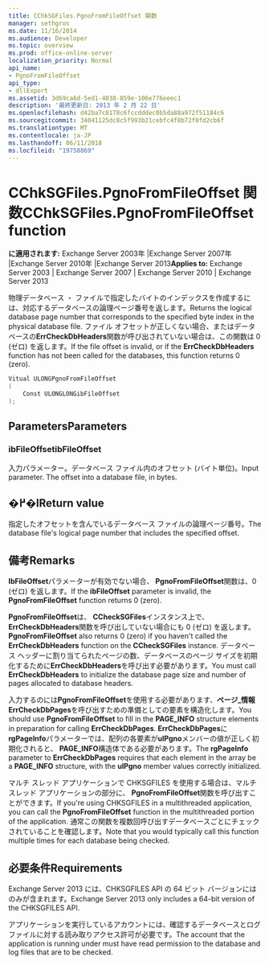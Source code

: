 ```yaml
---
title: CChkSGFiles.PgnoFromFileOffset 関数
manager: sethgros
ms.date: 11/16/2014
ms.audience: Developer
ms.topic: overview
ms.prod: office-online-server
localization_priority: Normal
api_name:
- PgnoFromFileOffset
api_type:
- dllExport
ms.assetid: 3d69ca6d-5ed1-4038-859e-106e776eeec1
description: '最終更新日: 2013 年 2 月 22 日'
ms.openlocfilehash: d42ba7c8178c6fccdddec0b5da88a972f51184c6
ms.sourcegitcommit: 34041125dc8c5f993b21cebfc4f8b72f0fd2cb6f
ms.translationtype: MT
ms.contentlocale: ja-JP
ms.lasthandoff: 06/11/2018
ms.locfileid: "19758869"
---
```

# <a name="cchksgfilespgnofromfileoffset-function"></a><span data-ttu-id="d9920-103">CChkSGFiles.PgnoFromFileOffset 関数</span><span class="sxs-lookup"><span data-stu-id="d9920-103">CChkSGFiles.PgnoFromFileOffset function</span></span>

<span data-ttu-id="d9920-104">**に適用されます:** Exchange Server 2003年 |Exchange Server 2007年 |Exchange Server 2010年 |Exchange Server 2013</span><span class="sxs-lookup"><span data-stu-id="d9920-104">**Applies to:** Exchange Server 2003 | Exchange Server 2007 | Exchange Server 2010 | Exchange Server 2013</span></span>
  
<span data-ttu-id="d9920-105">物理データベース ・ ファイルで指定したバイトのインデックスを作成するには、対応するデータベースの論理ページ番号を返します。</span><span class="sxs-lookup"><span data-stu-id="d9920-105">Returns the logical database page number that corresponds to the specified byte index in the physical database file.</span></span> <span data-ttu-id="d9920-106">ファイル オフセットが正しくない場合、またはデータベースの**ErrCheckDbHeaders**関数が呼び出されていない場合は、この関数は 0 (ゼロ) を返します。</span><span class="sxs-lookup"><span data-stu-id="d9920-106">If the file offset is invalid, or if the **ErrCheckDbHeaders** function has not been called for the databases, this function returns 0 (zero).</span></span> 
  
```cs
Vitual ULONGPgnoFromFileOffset  
(
    Const ULONGLONGibFileOffset
);

```

## <a name="parameters"></a><span data-ttu-id="d9920-107">Parameters</span><span class="sxs-lookup"><span data-stu-id="d9920-107">Parameters</span></span>

### <a name="ibfileoffset"></a><span data-ttu-id="d9920-108">ibFileOffset</span><span class="sxs-lookup"><span data-stu-id="d9920-108">ibFileOffset</span></span>
  
<span data-ttu-id="d9920-p102">入力パラメーター。データベース ファイル内のオフセット (バイト単位)。</span><span class="sxs-lookup"><span data-stu-id="d9920-p102">Input parameter. The offset into a database file, in bytes.</span></span>
    
## <a name="return-value"></a><span data-ttu-id="d9920-111">�߂�l</span><span class="sxs-lookup"><span data-stu-id="d9920-111">Return value</span></span>

<span data-ttu-id="d9920-112">指定したオフセットを含んでいるデータベース ファイルの論理ページ番号。</span><span class="sxs-lookup"><span data-stu-id="d9920-112">The database file's logical page number that includes the specified offset.</span></span>
  
## <a name="remarks"></a><span data-ttu-id="d9920-113">備考</span><span class="sxs-lookup"><span data-stu-id="d9920-113">Remarks</span></span>

<span data-ttu-id="d9920-114">**IbFileOffset**パラメーターが有効でない場合、 **PgnoFromFileOffset**関数は、0 (ゼロ) を返します。</span><span class="sxs-lookup"><span data-stu-id="d9920-114">If the **ibFileOffset** parameter is invalid, the **PgnoFromFileOffset** function returns 0 (zero).</span></span> 
  
<span data-ttu-id="d9920-115">**PgnoFromFileOffset**は、 **CCheckSGFiles**インスタンス上で、 **ErrCheckDbHeaders**関数を呼び出していない場合にも 0 (ゼロ) を返します。</span><span class="sxs-lookup"><span data-stu-id="d9920-115">**PgnoFromFileOffset** also returns 0 (zero) if you haven't called the **ErrCheckDbHeaders** function on the **CCheckSGFiles** instance.</span></span> <span data-ttu-id="d9920-116">データベース ヘッダーに割り当てられたページの数、データベースのページ サイズを初期化するために**ErrCheckDbHeaders**を呼び出す必要があります。</span><span class="sxs-lookup"><span data-stu-id="d9920-116">You must call **ErrCheckDbHeaders** to initialize the database page size and number of pages allocated to database headers.</span></span> 
  
<span data-ttu-id="d9920-117">入力するのには**PgnoFromFileOffset**を使用する必要があります、**ページ\_情報** **ErrCheckDbPages**を呼び出すための準備としての要素を構造化します。</span><span class="sxs-lookup"><span data-stu-id="d9920-117">You should use **PgnoFromFileOffset** to fill in the **PAGE\_INFO** structure elements in preparation for calling **ErrCheckDbPages**.</span></span> <span data-ttu-id="d9920-118">**ErrCheckDbPages**に**rgPageInfo**パラメーターでは、配列の各要素が**ulPgno**メンバーの値が正しく初期化されると、 **PAGE_INFO**構造体である必要があります。</span><span class="sxs-lookup"><span data-stu-id="d9920-118">The **rgPageInfo** parameter to **ErrCheckDbPages** requires that each element in the array be a **PAGE_INFO** structure, with the **ulPgno** member values correctly initialized.</span></span> 
  
<span data-ttu-id="d9920-119">マルチ スレッド アプリケーションで CHKSGFILES を使用する場合は、マルチ スレッド アプリケーションの部分に、 **PgnoFromFileOffset**関数を呼び出すことができます。</span><span class="sxs-lookup"><span data-stu-id="d9920-119">If you're using CHKSGFILES in a multithreaded application, you can call the **PgnoFromFileOffset** function in the multithreaded portion of the application.</span></span> <span data-ttu-id="d9920-120">通常この関数を複数回呼び出すデータベースごとにチェックされていることを確認します。</span><span class="sxs-lookup"><span data-stu-id="d9920-120">Note that you would typically call this function multiple times for each database being checked.</span></span> 
  
## <a name="requirements"></a><span data-ttu-id="d9920-121">必要条件</span><span class="sxs-lookup"><span data-stu-id="d9920-121">Requirements</span></span>

<span data-ttu-id="d9920-122">Exchange Server 2013 には、CHKSGFILES API の 64 ビット バージョンにはのみが含まれます。</span><span class="sxs-lookup"><span data-stu-id="d9920-122">Exchange Server 2013 only includes a 64-bit version of the CHKSGFILES API.</span></span>
  
<span data-ttu-id="d9920-123">アプリケーションを実行しているアカウントには、確認するデータベースとログ ファイルに対する読み取りアクセス許可が必要です。</span><span class="sxs-lookup"><span data-stu-id="d9920-123">The account that the application is running under must have read permission to the database and log files that are to be checked.</span></span>
  

